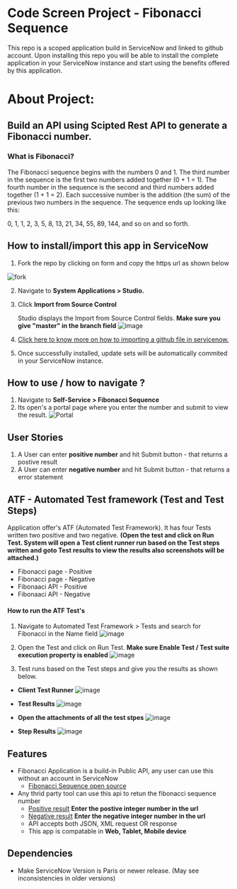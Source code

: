 # Code Screen Project - Fibonacci Sequence 

This repo is a scoped application build in ServiceNow and linked to github account. Upon installing this repo you will be able to install the complete application in your ServiceNow instance and start using the benefits offered by this application.

# About Project:
## Build an API using Scipted Rest API to generate a Fibonacci number.

### What is Fibonacci?
The Fibonacci sequence begins with the numbers 0 and 1. The third number in the sequence is the first two numbers added together (0 + 1 = 1). The fourth number in the sequence is the second and third numbers added together (1 + 1 = 2). Each successive number is the addition (the sum) of the previous two numbers in the sequence. The sequence ends up looking like this:

0, 1, 1, 2, 3, 5, 8, 13, 21, 34, 55, 89, 144, and so on and so forth.


## How to install/import this app in ServiceNow
1. Fork the repo by clicking on form and copy the https url as shown below

![fork](https://user-images.githubusercontent.com/87241330/125196429-8ed15080-e277-11eb-8a54-7a65dea05cef.png)

2. Navigate to **System Applications > Studio.**
3. Click **Import from Source Control**


   Studio displays the Import from Source Control fields. **Make sure you give "master" in the branch field**
![image](https://user-images.githubusercontent.com/87241330/125201845-83d5ea80-e28e-11eb-8f66-c7c45618718e.png)
4. [Click here to know more on how to importing a github file in servicenow.](https://docs.servicenow.com/bundle/paris-application-development/page/build/applications/task/t_ImportAppFromSourceControl.html)
5. Once successfully installed, update sets will be automatically commited in your ServiceNow instance.


## How to use / how to navigate ?
1. Navigate to **Self-Service > Fibonacci Sequence** 
2. Its open's a portal page where you enter the number and submit to view the result.
![Portal](https://user-images.githubusercontent.com/87241330/125197109-0ef8b580-e27a-11eb-9f4d-bf91af4f3312.png)

## User Stories
1. A User can enter **positive number** and hit Submit button - that returns a postive result
2. A User can enter **negative number** and hit Submit button - that returns a error statement

## ATF - Automated Test framework (Test and Test Steps)
   Application offer's ATF (Automated Test Framework). It has four Tests written two positive and two negative. 
   **(Open the test and click on Run Test. System will open a Test client runner run based on the Test steps written and goto Test results to view the results also screenshots will be attached.)** 
   
- Fibonacci page - Positive 
- Fibonacci page - Negative
- Fibonaaci API - Positive
- Fibonaaci API - Negative
    
 #### How to run the ATF Test's
1. Navigate to Automated Test Framework > Tests and search for Fibonacci in the Name field
![image](https://user-images.githubusercontent.com/87241330/125198760-dc9e8680-e280-11eb-8706-19b6a8afbc4d.png)

2. Open the Test and click on Run Test. **Make sure Enable Test / Test suite execution property is enabled**
![image](https://user-images.githubusercontent.com/87241330/125199069-2f2c7280-e282-11eb-83c4-bb299ed7cf35.png)

3. Test runs based on the Test steps and give you the results as shown below.

- **Client Test Runner**
![image](https://user-images.githubusercontent.com/87241330/125199186-a95cf700-e282-11eb-992a-00cc0c972a6c.png)

- **Test Results**
![image](https://user-images.githubusercontent.com/87241330/125199219-cdb8d380-e282-11eb-9f2b-be85c93fc2ff.png)

- **Open the attachments of all the test stpes**
![image](https://user-images.githubusercontent.com/87241330/125199277-15d7f600-e283-11eb-821d-f7008df2a497.png)

- **Step Results**
![image](https://user-images.githubusercontent.com/87241330/125199298-33a55b00-e283-11eb-811e-23f10e15cf74.png)


## Features
- Fibonacci Application is a build-in Public API, any user can use this without an account in ServiceNow
  - [Fibonacci Sequence open source](https://dev73775.service-now.com/fibseq)
- Any thrid party tool can use this api to retun the fibonacci sequence number
	- [Positive result](https://dev73775.service-now.com/api/x_90235_fib/fibonacci_sequence/10) **Enter the postive integer number in the url**
	- [Negative result](https://dev73775.service-now.com/api/x_90235_fib/fibonacci_sequence/-1) **Enter the negative integer number in the url**
  - API accepts both JSON, XML request OR response
  - This app is compatable in **Web, Tablet, Mobile device**

## Dependencies
- Make ServiceNow Version is Paris or newer release. (May see inconsistencies in older versions)


